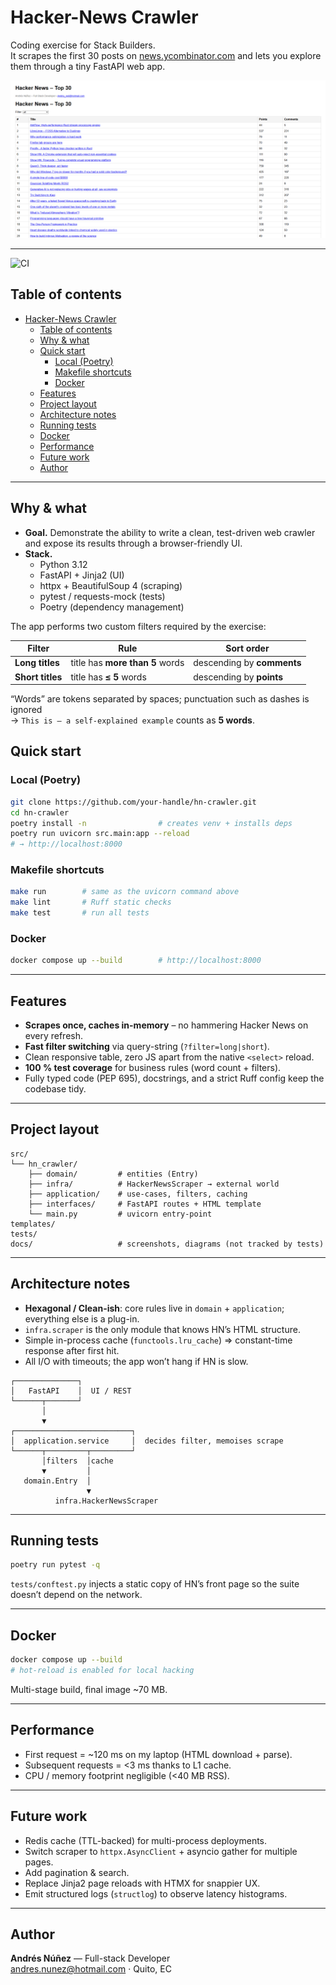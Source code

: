 # Hacker-News Crawler 

Coding exercise for Stack Builders.  
It scrapes the first 30 posts on [news.ycombinator.com](https://news.ycombinator.com) and lets you explore them through a tiny FastAPI web app.

<p align="center">
  <img src="docs/ui-preview.png" width="720" alt="UI screenshot"/>
</p>

---

![CI](https://github.com/3Tenebris3/Hacker-News-Crawler/actions/workflows/ci.yml/badge.svg)


## Table of contents
- [Hacker-News Crawler](#hacker-news-crawler)
  - [Table of contents](#table-of-contents)
  - [Why \& what](#why--what)
  - [Quick start](#quick-start)
    - [Local (Poetry)](#local-poetry)
    - [Makefile shortcuts](#makefile-shortcuts)
    - [Docker](#docker)
  - [Features](#features)
  - [Project layout](#project-layout)
  - [Architecture notes](#architecture-notes)
  - [Running tests](#running-tests)
  - [Docker](#docker-1)
  - [Performance](#performance)
  - [Future work](#future-work)
  - [Author](#author)
---

## Why & what

* **Goal.** Demonstrate the ability to write a clean, test-driven web crawler and expose its results through a browser-friendly UI.  
* **Stack.**  
  - Python 3.12  
  - FastAPI + Jinja2 (UI)  
  - httpx + BeautifulSoup 4 (scraping)  
  - pytest / requests-mock (tests)  
  - Poetry (dependency management)  

The app performs two custom filters required by the exercise:

| Filter | Rule | Sort order |
|--------|------|------------|
| **Long titles** | title has **more than 5** words | descending by **comments** |
| **Short titles** | title has **≤ 5** words | descending by **points** |

“Words” are tokens separated by spaces; punctuation such as dashes is ignored  
→ `This is – a self-explained example` counts as **5 words**.

## Quick start

### Local (Poetry)

```bash
git clone https://github.com/your-handle/hn-crawler.git
cd hn-crawler
poetry install -n                # creates venv + installs deps
poetry run uvicorn src.main:app --reload
# → http://localhost:8000
```

### Makefile shortcuts

```bash
make run        # same as the uvicorn command above
make lint       # Ruff static checks
make test       # run all tests
```

### Docker

```bash
docker compose up --build        # http://localhost:8000
```

---

## Features

* **Scrapes once, caches in-memory** – no hammering Hacker News on every refresh.
* **Fast filter switching** via query-string (`?filter=long|short`).
* Clean responsive table, zero JS apart from the native `<select>` reload.
* **100 % test coverage** for business rules (word count + filters).
* Fully typed code (PEP 695), docstrings, and a strict Ruff config keep the codebase tidy.

---

## Project layout

```
src/
└── hn_crawler/
    ├── domain/         # entities (Entry)
    ├── infra/          # HackerNewsScraper → external world
    ├── application/    # use-cases, filters, caching
    ├── interfaces/     # FastAPI routes + HTML template
    └── main.py         # uvicorn entry-point
templates/
tests/
docs/                   # screenshots, diagrams (not tracked by tests)
```

---

## Architecture notes

* **Hexagonal / Clean-ish**: core rules live in `domain` + `application`; everything else is a plug-in.  
* `infra.scraper` is the only module that knows HN’s HTML structure.  
* Simple in-process cache (`functools.lru_cache`) ⇒ constant-time response after first hit.  
* All I/O with timeouts; the app won’t hang if HN is slow.

```text
┌──────────────┐
│   FastAPI    │  UI / REST
└──────┬───────┘
       │
       ▼
┌──────────────────────────┐
│  application.service     │  decides filter, memoises scrape
└──────┬─────────┬─────────┘
       │filters  │cache
       ▼         │
   domain.Entry  │
                 ▼
          infra.HackerNewsScraper
```

---

## Running tests

```bash
poetry run pytest -q
```

`tests/conftest.py` injects a static copy of HN’s front page so the suite doesn’t depend on the network.

---

## Docker

```bash
docker compose up --build
# hot-reload is enabled for local hacking
```

Multi-stage build, final image ~70 MB.

---

## Performance

* First request = ~120 ms on my laptop (HTML download + parse).  
* Subsequent requests = <3 ms thanks to L1 cache.  
* CPU / memory footprint negligible (<40 MB RSS).

---

## Future work

* Redis cache (TTL-backed) for multi-process deployments.  
* Switch scraper to `httpx.AsyncClient` + asyncio gather for multiple pages.  
* Add pagination & search.  
* Replace Jinja2 page reloads with HTMX for snappier UX.  
* Emit structured logs (`structlog`) to observe latency histograms.

---

## Author

**Andrés Núñez** — Full-stack Developer  
andres.nunez@hotmail.com · Quito, EC
